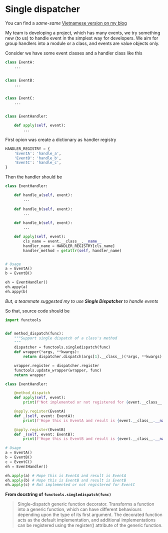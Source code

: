 # Single dispatcher

You can find a _same-same_ [Vietnamese version on my blog](https://ducminhgd.wordpress.com/2019/06/08/single-dispatcher-trong-python/)

My team is developing a project, which has many events, we try something new (to us) to handle event in the simplest way for developers. We aim for group handlers into a module or a class, and events are value objects only.

Consider we have some event classes and a handler class like this

```python
class EventA:
    ...


class EventB:
    ...


class EventC:
    ...


class EventHandler:

    def apply(self, event):
        ...
```


First opion was create a dictionary as handler registry

```python
HANDLER_REGISTRY = {
    'EventA': 'handle_a',
    'EventB': 'handle_b',
    'EventC': 'handle_c',
}
```

Then the handler should be

```python
class EventHandler:

    def handle_a(self, event):
        ...
    
    def handle_b(self, event):
        ...
    
    def handle_b(self, event):
        ...

    def apply(self, event):
        cls_name = event.__class__.__name__
        handler_name = HANDLER_REGISTRY[cls_name]
        handler_method = getattr(self, handler_name)


# Usage
a = EventA()
b = EventB()

eh = EventHandler()
eh.appy(a)
eh.appy(b)
```

_But, a teammate suggested my to use **Single Dispatcher** to handle events_

So that, source code should be

```python
import functools


def method_dispatch(func):
    """Support single dispatch of a class's method
    """
    dispatcher = functools.singledispatch(func)
    def wrapper(*args, **kwargs):
        return dispatcher.dispatch(args[1].__class__)(*args, **kwargs)

    wrapper.register = dispatcher.register
    functools.update_wrapper(wrapper, func)
    return wrapper

class EventHandler:

    @method_dispatch
    def apply(self, event):
        print(f'Not implemented or not registered for {event.__class__.__name__}')

    @apply.register(EventA)
    def _(self, event: EventA):
        print(f'Hope this is EventA and result is {event.__class__.__name__}')

    @apply.register(EventB)
    def _(self, event: EventB):
        print(f'Hope this is EventB and result is {event.__class__.__name__}')

# Usage
a = EventA()
b = EventB()
c = EventC()
eh = EventHandler()

eh.apply(a) # Hope this is EventA and result is EventA
eh.apply(b) # Hope this is EventB and result is EventB
eh.apply(c) # Not implemented or not registered for EventC
```

**From docstring of `functools.singledispatch(func)`**

> Single-dispatch generic function decorator.
> Transforms a function into a generic function, which can have different
> behaviours depending upon the type of its first argument. The decorated
> function acts as the default implementation, and additional
> implementations can be registered using the register() attribute of the
> generic function.
